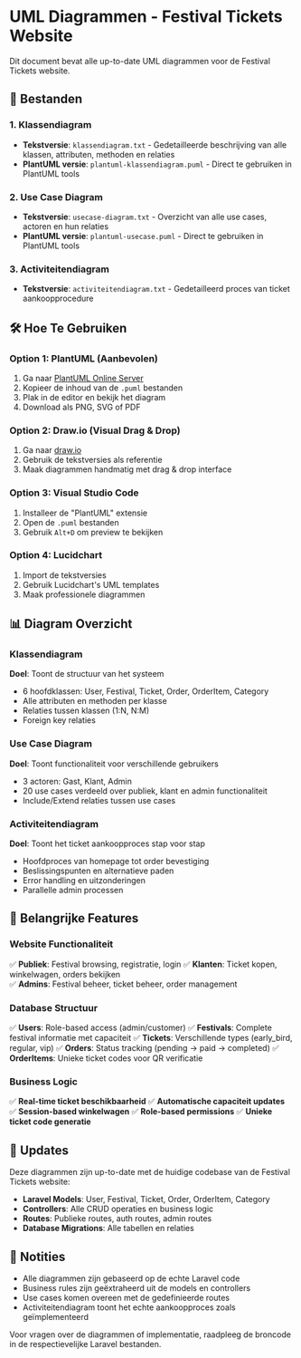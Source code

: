 # UML Diagrammen - Festival Tickets Website

Dit document bevat alle up-to-date UML diagrammen voor de Festival Tickets website.

## 📁 Bestanden

### 1. Klassendiagram
- **Tekstversie**: `klassendiagram.txt` - Gedetailleerde beschrijving van alle klassen, attributen, methoden en relaties
- **PlantUML versie**: `plantuml-klassendiagram.puml` - Direct te gebruiken in PlantUML tools

### 2. Use Case Diagram  
- **Tekstversie**: `usecase-diagram.txt` - Overzicht van alle use cases, actoren en hun relaties
- **PlantUML versie**: `plantuml-usecase.puml` - Direct te gebruiken in PlantUML tools

### 3. Activiteitendiagram
- **Tekstversie**: `activiteitendiagram.txt` - Gedetailleerd proces van ticket aankoopprocedure

## 🛠️ Hoe Te Gebruiken

### Option 1: PlantUML (Aanbevolen)
1. Ga naar [PlantUML Online Server](http://www.plantuml.com/plantuml/uml/)
2. Kopieer de inhoud van de `.puml` bestanden
3. Plak in de editor en bekijk het diagram
4. Download als PNG, SVG of PDF

### Option 2: Draw.io (Visual Drag & Drop)
1. Ga naar [draw.io](https://app.diagrams.net/)
2. Gebruik de tekstversies als referentie
3. Maak diagrammen handmatig met drag & drop interface

### Option 3: Visual Studio Code
1. Installeer de "PlantUML" extensie
2. Open de `.puml` bestanden
3. Gebruik `Alt+D` om preview te bekijken

### Option 4: Lucidchart
1. Import de tekstversies
2. Gebruik Lucidchart's UML templates
3. Maak professionele diagrammen

## 📊 Diagram Overzicht

### Klassendiagram
**Doel**: Toont de structuur van het systeem
- 6 hoofdklassen: User, Festival, Ticket, Order, OrderItem, Category  
- Alle attributen en methoden per klasse
- Relaties tussen klassen (1:N, N:M)
- Foreign key relaties

### Use Case Diagram
**Doel**: Toont functionaliteit voor verschillende gebruikers
- 3 actoren: Gast, Klant, Admin
- 20 use cases verdeeld over publiek, klant en admin functionaliteit
- Include/Extend relaties tussen use cases

### Activiteitendiagram  
**Doel**: Toont het ticket aankoopproces stap voor stap
- Hoofdproces van homepage tot order bevestiging
- Beslissingspunten en alternatieve paden
- Error handling en uitzonderingen
- Parallelle admin processen

## 🎯 Belangrijke Features

### Website Functionaliteit
✅ **Publiek**: Festival browsing, registratie, login
✅ **Klanten**: Ticket kopen, winkelwagen, orders bekijken  
✅ **Admins**: Festival beheer, ticket beheer, order management

### Database Structuur
✅ **Users**: Role-based access (admin/customer)
✅ **Festivals**: Complete festival informatie met capaciteit
✅ **Tickets**: Verschillende types (early_bird, regular, vip)
✅ **Orders**: Status tracking (pending → paid → completed)
✅ **OrderItems**: Unieke ticket codes voor QR verificatie

### Business Logic
✅ **Real-time ticket beschikbaarheid**
✅ **Automatische capaciteit updates**  
✅ **Session-based winkelwagen**
✅ **Role-based permissions**
✅ **Unieke ticket code generatie**

## 🔄 Updates

Deze diagrammen zijn up-to-date met de huidige codebase van de Festival Tickets website:
- **Laravel Models**: User, Festival, Ticket, Order, OrderItem, Category
- **Controllers**: Alle CRUD operaties en business logic
- **Routes**: Publieke routes, auth routes, admin routes
- **Database Migrations**: Alle tabellen en relaties

## 📝 Notities

- Alle diagrammen zijn gebaseerd op de echte Laravel code
- Business rules zijn geëxtraheerd uit de models en controllers  
- Use cases komen overeen met de gedefinieerde routes
- Activiteitendiagram toont het echte aankoopproces zoals geïmplementeerd

Voor vragen over de diagrammen of implementatie, raadpleeg de broncode in de respectievelijke Laravel bestanden. 